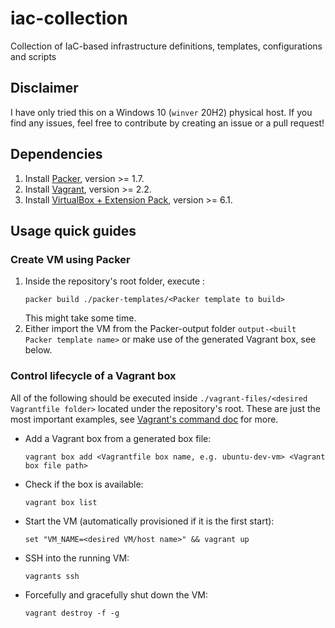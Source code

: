 # iac-collection
Collection of IaC-based infrastructure definitions, templates, configurations and scripts

## Disclaimer

I have only tried this on a Windows 10 (`winver` 20H2) physical host.
If you find any issues, feel free to contribute by creating an issue or a pull request!

## Dependencies

1. Install [Packer](https://learn.hashicorp.com/tutorials/packer/get-started-install-cli), version >= 1.7.
2. Install [Vagrant](https://www.vagrantup.com/docs/installation), version >= 2.2.
3. Install [VirtualBox + Extension Pack](https://www.virtualbox.org/wiki/Downloads), version >= 6.1.

## Usage quick guides

### Create VM using Packer

1. Inside the repository's root folder, execute :
   ```
   packer build ./packer-templates/<Packer template to build>
   ```
   This might take some time.
2. Either import the VM from the Packer-output folder `output-<built Packer template name>` or make use of the generated Vagrant box, see below.

### Control lifecycle of a Vagrant box

All of the following should be executed inside `./vagrant-files/<desired Vagrantfile folder>` located under the repository's root.
These are just the most important examples, see [Vagrant's command doc](https://www.vagrantup.com/docs/cli) for more.

- Add a Vagrant box from a generated box file:
   ```
   vagrant box add <Vagrantfile box name, e.g. ubuntu-dev-vm> <Vagrant box file path>
   ```
- Check if the box is available:
   ```
   vagrant box list
   ```
- Start the VM (automatically provisioned if it is the first start):
   ```
   set "VM_NAME=<desired VM/host name>" && vagrant up
   ```
- SSH into the running VM:
   ```
   vagrants ssh
   ```
- Forcefully and gracefully shut down the VM:
   ```
   vagrant destroy -f -g
   ```